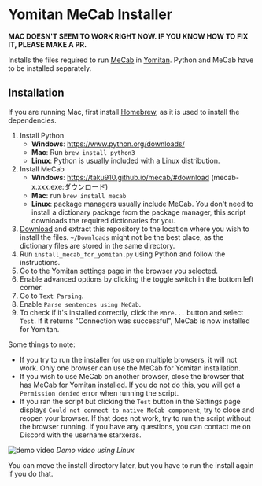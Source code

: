 # Yomitan MeCab Installer

**MAC DOESN'T SEEM TO WORK RIGHT NOW. IF YOU KNOW HOW TO FIX IT, PLEASE MAKE A PR.**

Installs the files required to run [MeCab](https://taku910.github.io/) in [Yomitan](https://github.com/TheMoeWay/yomitan/).
Python and MeCab have to be installed separately.

## Installation

If you are running Mac, first install [Homebrew](https://brew.sh/), as it is used to install the dependencies.

1. Install Python
    - **Windows**: https://www.python.org/downloads/
    - **Mac**: Run `brew install python3`
    - **Linux**: Python is usually included with a Linux distribution.
1. Install MeCab
    - **Windows**: https://taku910.github.io/mecab/#download (mecab-x.xxx.exe:ダウンロード)
    - **Mac**: run `brew install mecab`
    - **Linux**: package managers usually include MeCab. You don't need to install a dictionary package from the package manager, this script downloads the required dictionaries for you.
1. [Download](https://github.com/themoeway/yomitan-mecab-installer/archive/master.zip) and extract this repository to the location where you wish to install the files. `~/Downloads` might not be the best place, as the dictionary files are stored in the same directory.
1. Run `install_mecab_for_yomitan.py` using Python and follow the instructions.
2. Go to the Yomitan settings page in the browser you selected.
3. Enable advanced options by clicking the toggle switch in the bottom left corner.
4. Go to `Text Parsing`.
5. Enable `Parse sentences using MeCab`.
6. To check if it's installed correctly, click the `More...` button and select `Test`. If it returns "Connection was successful", MeCab is now installed for Yomitan.

Some things to note:
- If you try to run the installer for use on multiple browsers, it will not work. Only one browser can use the MeCab for Yomitan installation.
- If you wish to use MeCab on another browser, close the browser that has MeCab for Yomitan installed. If you do not do this, you will get a `Permission denied` error when running the script.
- If you ran the script but clicking the `Test` button in the Settings page displays `Could not connect to native MeCab component`, try to close and reopen your browser. If that does not work, try to run the script without the browser running. If you have any questions, you can contact me on Discord with the username starxeras.

![demo video](demo.gif)
*Demo video using Linux*

You can move the install directory later, but you have to run the install again if you do that.
